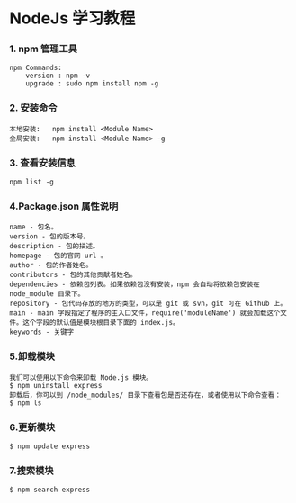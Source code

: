 # NodeJs 学习教程  

### 1. npm  管理工具
	npm Commands:
		version : npm -v  
		upgrade : sudo npm install npm -g  

### 2. 安装命令
	本地安装:	npm install <Module Name>  
	全局安装:	npm install <Module Name> -g    

### 3. 查看安装信息
	npm list -g
	
### 4.Package.json 属性说明  
	name - 包名。
	version - 包的版本号。
	description - 包的描述。
	homepage - 包的官网 url 。
	author - 包的作者姓名。
	contributors - 包的其他贡献者姓名。
	dependencies - 依赖包列表。如果依赖包没有安装，npm 会自动将依赖包安装在 node_module 目录下。
	repository - 包代码存放的地方的类型，可以是 git 或 svn，git 可在 Github 上。
	main - main 字段指定了程序的主入口文件，require('moduleName') 就会加载这个文件。这个字段的默认值是模块根目录下面的 index.js。
	keywords - 关键字	

### 5.卸载模块  
	我们可以使用以下命令来卸载 Node.js 模块。
	$ npm uninstall express
	卸载后，你可以到 /node_modules/ 目录下查看包是否还存在，或者使用以下命令查看：
	$ npm ls
### 6.更新模块
	$ npm update express
### 7.搜索模块
	$ npm search express
